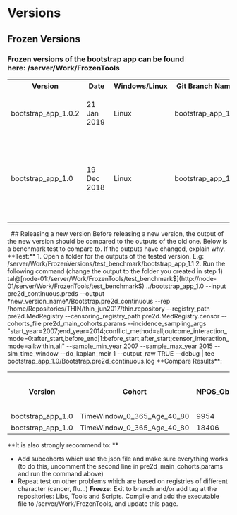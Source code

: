 # Versions
## Frozen Versions
### Frozen versions of the bootstrap app can be found here: **/server/Work/FrozenTools**
<table><tbody>
<tr>
<th>Version</th>
<th>Date</th>
<th>Windows/Linux</th>
<th>Git Branch Name</th>
<th>Git Tag Name</th>
<th>Changes</th>
</tr>
<tr>
<td><span>bootstrap_app_1.0.2</span></td>
<td><time class="date-past" datetime="2019-01-21">21 Jan 2019</time> </td>
<td>Linux</td>
<td>bootstrap_app_1.0</td>
<td><span>bootstrap_app_1.0.2</span></td>
<td><ul><li>bugfix in incidence calculation with kaplan-meier</li></ul></td>
</tr>
<tr>
<td>bootstrap_app_1.0</td>
<td><time class="date-past" datetime="2018-12-19">19 Dec 2018</time> </td>
<td>Linux</td>
<td><span>bootstrap_app_1.0</span></td>
<td><p>191218_01</p></td>
<td><ul><li>The MedRegistry format has changed, and the info is now passed by two inputs: registry and censor. See <a href="MedRegistry_9207878.html">MedRegistry</a> and <a href="MedSamplingStrategy_9765342.html">MedSamplingStrategy</a> for more info.</li></ul></td>
</tr>
</tbody></table>
 
## Releasing a new version
Before releasing a new version, the output of the new version should be compared to the outputs of the old one. Below is a benchmark test to compare to. If the outputs have changed, explain why.
**Test:**
1. Open a folder for the outputs of the tested version. E.g: /server/Work/FrozenVersions/test_benchmark/bootstrap_app_1.1
2. Run the following command (change the output to the folder you created in step 1)
tal@[node-01:/server/Work/FrozenTools/test_benchmark$](http://node-01/server/Work/FrozenTools/test_benchmark$) ../bootstrap_app_1.0 --input pre2d_continuous.preds --output *new_version_name*/Bootstrap.pre2d_continuous --rep /home/Repositories/THIN/thin_jun2017/thin.repository --registry_path pre2d.MedRegistry --censoring_registry_path pre2d.MedRegistry.censor --cohorts_file pre2d_main_cohorts.params --incidence_sampling_args "start_year=2007;end_year=2014;conflict_method=all;outcome_interaction_mode=0:after_start,before_end|1:before_start,after_start;censor_interaction_mode=all:within,all" --sample_min_year 2007 --sample_max_year 2015 --sim_time_window --do_kaplan_meir 1 --output_raw TRUE --debug | tee bootstrap_app_1.0/Bootstrap.pre2d_continuous.log
**Compare Results**:
<table><tbody>
<tr>
<th>Version</th>
<th>Cohort</th>
<th>NPOS_Obs</th>
<th>NNEG_Obs</th>
<th>AUC_Mean</th>
<th>AUC_CI.Lower.95</th>
<th> AUC_CI.Upper.95</th>
<th>Incidence (when supplying --registry_path)</th>
<th>sim_time_window</th>
<th>kaplan meier</th>
</tr>
<tr>
<td><span>bootstrap_app_1.0</span></td>
<td>TimeWindow_0_365_Age_40_80</td>
<td>9954</td>
<td>127834</td>
<td>0.850361</td>
<td><span>0.846586</span></td>
<td><span> 0.854049</span></td>
<td>3.2927%</td>
<td>1</td>
<td>1</td>
</tr>
<tr>
<td><span>bootstrap_app_1.0</span></td>
<td>TimeWindow_0_365_Age_40_80</td>
<td>18406</td>
<td>118188</td>
<td>0.868676</td>
<td>0.866065</td>
<td>0.871808</td>
<td>3.2927%</td>
<td>0</td>
<td>1</td>
</tr>
</tbody></table>
**It is also strongly recommend to: **

- Add subcohorts which use the json file and make sure everything works (to do this, uncomment the second line in pre2d_main_cohorts.params and run the command above)
- Repeat test on other problems which are based on registries of different character (cancer, flu...)
**Freeze:**
Exit to branch and/or add tag at the repositories: Libs, Tools and Scripts. Compile and add the executable file to /server/Work/FrozenTools, and update this page.
 
 
